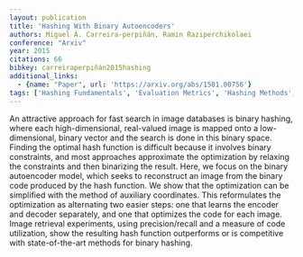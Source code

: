 ```yaml
---
layout: publication
title: 'Hashing With Binary Autoencoders'
authors: Miguel Á. Carreira-perpiñán, Ramin Raziperchikolaei
conference: "Arxiv"
year: 2015
citations: 66
bibkey: carreiraperpiñán2015hashing
additional_links:
  - {name: "Paper", url: 'https://arxiv.org/abs/1501.00756'}
tags: ['Hashing Fundamentals', 'Evaluation Metrics', 'Hashing Methods', 'Applications']
---
```

An attractive approach for fast search in image databases is binary hashing,
where each high-dimensional, real-valued image is mapped onto a
low-dimensional, binary vector and the search is done in this binary space.
Finding the optimal hash function is difficult because it involves binary
constraints, and most approaches approximate the optimization by relaxing the
constraints and then binarizing the result. Here, we focus on the binary
autoencoder model, which seeks to reconstruct an image from the binary code
produced by the hash function. We show that the optimization can be simplified
with the method of auxiliary coordinates. This reformulates the optimization as
alternating two easier steps: one that learns the encoder and decoder
separately, and one that optimizes the code for each image. Image retrieval
experiments, using precision/recall and a measure of code utilization, show the
resulting hash function outperforms or is competitive with state-of-the-art
methods for binary hashing.
